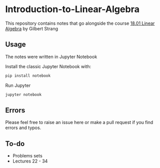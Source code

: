 # Introduction-to-Linear-Algebra

This repository contains notes that go alongside the course [18.01 Linear Algebra](https://ocw.mit.edu/courses/18-06-linear-algebra-spring-2010/) by Gilbert Strang


## Usage
The notes were written in Jupyter Notebook

Install the classic Jupyter Notebook with:


```python
pip install notebook
```

Run Jupyter
```python
jupyter notebook
```


## Errors
Please feel free to raise an issue here or make a pull request if you find errors and typos.

## To-do

<ul>
<li>Problems sets</li>
<li>Lectures 22 - 34</li>
</ul>



